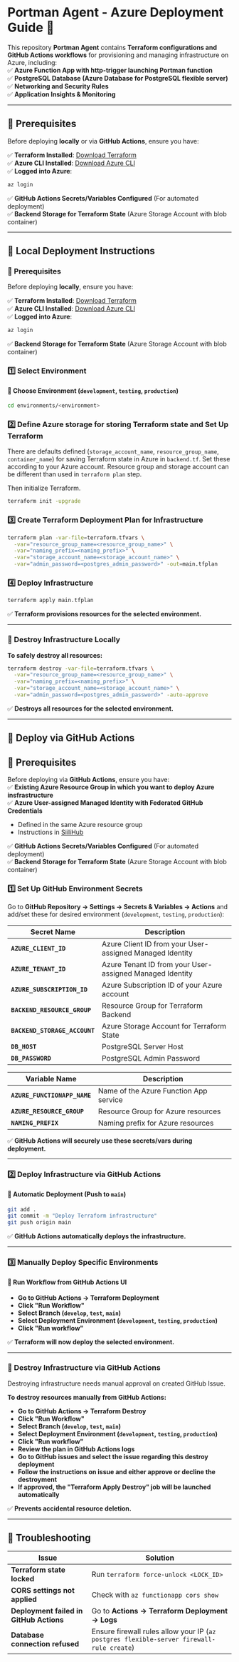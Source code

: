 # **Portman Agent - Azure Deployment Guide** 🚀  

This repository **Portman Agent** contains **Terraform configurations and GitHub Actions workflows** for provisioning and managing infrastructure on Azure, including:  
✅ **Azure Function App with http-trigger launching Portman function**  
✅ **PostgreSQL Database (Azure Database for PostgreSQL flexible server)**  
✅ **Networking and Security Rules**  
✅ **Application Insights & Monitoring**  

---

## **📌 Prerequisites**
Before deploying **locally** or via **GitHub Actions**, ensure you have:

✅ **Terraform Installed**: [Download Terraform](https://developer.hashicorp.com/terraform/downloads)  
✅ **Azure CLI Installed**: [Download Azure CLI](https://learn.microsoft.com/en-us/cli/azure/install-azure-cli)  
✅ **Logged into Azure**:
```bash
az login
```
✅ **GitHub Actions Secrets/Variables Configured** (For automated deployment)  
✅ **Backend Storage for Terraform State** (Azure Storage Account with blob container)  

---

## **📌 Local Deployment Instructions**  

### **📌 Prerequisites**
Before deploying **locally**, ensure you have:

✅ **Terraform Installed**: [Download Terraform](https://developer.hashicorp.com/terraform/downloads)  
✅ **Azure CLI Installed**: [Download Azure CLI](https://learn.microsoft.com/en-us/cli/azure/install-azure-cli)  
✅ **Logged into Azure**:
```bash
az login
```
✅ **Backend Storage for Terraform State** (Azure Storage Account with blob container)

### **1️⃣ Select Environment**  
#### **🔹 Choose Environment (`development`, `testing`, `production`)**  
```bash
cd environments/<environment>
```

### **2️⃣ Define Azure storage for storing Terraform state and Set Up Terraform**  
There are defaults defined (`storage_account_name`, `resource_group_name`, `container_name`) for saving Terraform state in Azure in `backend.tf`. Set these according to your Azure account. Resource group and storage account can be different than used in `terraform plan` step.

Then initialize Terraform.
```bash
terraform init -upgrade
```

### **3️⃣ Create Terraform Deployment Plan for Infrastructure**  
```bash
terraform plan -var-file=terraform.tfvars \
  -var="resource_group_name=<resource_group_name>" \
  -var="naming_prefix=<naming_prefix>" \
  -var="storage_account_name=<storage_account_name>" \
  -var="admin_password=<postgres_admin_password>" -out=main.tfplan
```

### **4️⃣ Deploy Infrastructure**  
```bash
terraform apply main.tfplan
```
✅ **Terraform provisions resources for the selected environment.**  

---

### **📌 Destroy Infrastructure Locally**  
**To safely destroy all resources:**  
```bash
terraform destroy -var-file=terraform.tfvars \
  -var="resource_group_name=<resource_group_name>" \
  -var="naming_prefix=<naming_prefix>" \
  -var="storage_account_name=<storage_account_name>" \
  -var="admin_password=<postgres_admin_password>" -auto-approve
```
✅ **Destroys all resources for the selected environment.**  

---

## **📌 Deploy via GitHub Actions**  

## **📌 Prerequisites**
Before deploying via **GitHub Actions**, ensure you have:  
✅ **Existing Azure Resource Group in which you want to deploy Azure insfrastructure**  
✅ **Azure User-assigned Managed Identity with Federated GitHub Credentials**  
- Defined in the same Azure resource group
- Instructions in [SiiliHub](https://siilihub.atlassian.net/wiki/spaces/SW/pages/4166254596/Azure+CI+CD+authentication#Usage-with-Github-environment)

✅ **GitHub Actions Secrets/Variables Configured** (For automated deployment)  
✅ **Backend Storage for Terraform State** (Azure Storage Account with blob container)  

### **1️⃣ Set Up GitHub Environment Secrets**  
Go to **GitHub Repository → Settings → Secrets & Variables → Actions** and add/set these for desired environment (`development`, `testing`, `production`):  

| Secret Name | Description |
|------------|-------------|
| **`AZURE_CLIENT_ID`** | Azure Client ID from your User-assigned Managed Identity |
| **`AZURE_TENANT_ID`** | Azure Tenant ID from your User-assigned Managed Identity |
| **`AZURE_SUBSCRIPTION_ID`** | Azure Subscription ID of your Azure account |
| **`BACKEND_RESOURCE_GROUP`** | Resource Group for Terraform Backend |
| **`BACKEND_STORAGE_ACCOUNT`** | Azure Storage Account for Terraform State |
| **`DB_HOST`** | PostgreSQL Server Host |
| **`DB_PASSWORD`** | PostgreSQL Admin Password |

| Variable Name | Description |
|------------|-------------|
| **`AZURE_FUNCTIONAPP_NAME`** | Name of the Azure Function App service |
| **`AZURE_RESOURCE_GROUP`** | Resource Group for Azure resources |
| **`NAMING_PREFIX`** | Naming prefix for Azure resources |

✅ **GitHub Actions will securely use these secrets/vars during deployment.**  

---

### **2️⃣ Deploy Infrastructure via GitHub Actions**  
#### **🔹 Automatic Deployment (Push to `main`)**
```bash
git add .
git commit -m "Deploy Terraform infrastructure"
git push origin main
```
✅ **GitHub Actions automatically deploys the infrastructure.**  

---

### **3️⃣ Manually Deploy Specific Environments**
#### **🔹 Run Workflow from GitHub Actions UI**  
- **Go to GitHub Actions → Terraform Deployment**  
- **Click "Run Workflow"**  
- **Select Branch (`develop`, `test`, `main`)**  
- **Select Deployment Environment (`development`, `testing`, `production`)**  
- **Click "Run workflow"**  

✅ **Terraform will now deploy the selected environment.**  

---
### **📌 Destroy Infrastructure via GitHub Actions**  
Destroying infrastructure needs manual approval on created GitHub Issue.  

**To destroy resources manually from GitHub Actions:**  
- **Go to GitHub Actions → Terraform Destroy**  
- **Click "Run Workflow"**  
- **Select Branch (`develop`, `test`, `main`)**  
- **Select Deployment Environment (`development`, `testing`, `production`)**  
- **Click "Run workflow"**  
- **Review the plan in GitHub Actions logs** 
- **Go to GitHub issues and select the issue regarding this destroy deployment**  
- **Follow the instructions on issue and either approve or decline the destroyment**  
- **If approved, the "Terraform Apply Destroy" job will be launched automatically**  

✅ **Prevents accidental resource deletion.**  

---

## **📌 Troubleshooting**
| Issue | Solution |
|------|---------|
| **Terraform state locked** | Run `terraform force-unlock <LOCK_ID>` |
| **CORS settings not applied** | Check with `az functionapp cors show` |
| **Deployment failed in GitHub Actions** | Go to **Actions → Terraform Deployment → Logs** |
| **Database connection refused** | Ensure firewall rules allow your IP (`az postgres flexible-server firewall-rule create`) |
